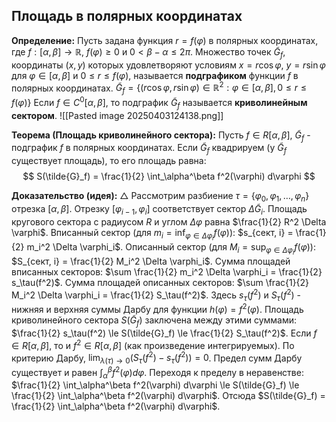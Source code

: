 ## Площадь в полярных координатах

**Определение:** Пусть задана функция $r = f(\varphi)$ в полярных координатах, где $f: [\alpha, \beta] \to \mathbb{R}$, $f(\varphi) \ge 0$ и $0 < \beta - \alpha \le 2\pi$.
Множество точек $\tilde{G}_f$, координаты $(x, y)$ которых удовлетворяют условиям $x = r \cos \varphi$, $y = r \sin \varphi$ для $\varphi \in [\alpha, \beta]$ и $0 \le r \le f(\varphi)$, называется **подграфиком** функции $f$ в полярных координатах.
${\tilde{G}_{f} = \{ (r\cos \varphi, r \sin \varphi) \in \mathbb{R}^2 : \varphi \in [\alpha, \beta ], \, 0\leq r \leq f(\varphi)\}}$
Если $f \in C^0[\alpha, \beta]$, то подграфик $\tilde{G}_f$ называется **криволинейным сектором**.
![[Pasted image 20250403124138.png]]

**Теорема (Площадь криволинейного сектора):**
Пусть $f \in R[\alpha, \beta]$, $\tilde{G}_f$ - подграфик $f$ в полярных координатах.
Если $\tilde{G}_f$ квадрируем (у ${\tilde{G}_{f}}$ существует площадь), то его площадь равна:
$$ S(\tilde{G}_f) = \frac{1}{2} \int_\alpha^\beta f^2(\varphi) d\varphi $$

**Доказательство (идея):**
$\triangle$ Рассмотрим разбиение $\tau = \{\varphi_0, \varphi_1, \dots, \varphi_n\}$ отрезка $[\alpha, \beta]$.
Отрезку $[\varphi_{i-1}, \varphi_i]$ соответствует сектор $\Delta \tilde{G}_i$.
Площадь кругового сектора с радиусом $R$ и углом $\Delta \varphi$ равна $\frac{1}{2} R^2 \Delta \varphi$.
Вписанный сектор (для $m_i = \inf_{\varphi \in \Delta \varphi_i} f(\varphi)$): $s_{сект, i} = \frac{1}{2} m_i^2 \Delta \varphi_i$.
Описанный сектор (для $M_i = \sup_{\varphi \in \Delta \varphi_i} f(\varphi)$): $S_{сект, i} = \frac{1}{2} M_i^2 \Delta \varphi_i$.
Сумма площадей вписанных секторов: $\sum \frac{1}{2} m_i^2 \Delta \varphi_i = \frac{1}{2} s_\tau(f^2)$.
Сумма площадей описанных секторов: $\sum \frac{1}{2} M_i^2 \Delta \varphi_i = \frac{1}{2} S_\tau(f^2)$.
Здесь $s_\tau(f^2)$ и $S_\tau(f^2)$ - нижняя и верхняя суммы Дарбу для функции $h(\varphi) = f^2(\varphi)$.
Площадь криволинейного сектора $S(\tilde{G}_f)$ заключена между этими суммами:
$\frac{1}{2} s_\tau(f^2) \le S(\tilde{G}_f) \le \frac{1}{2} S_\tau(f^2)$.
Если $f \in R[\alpha, \beta]$, то и $f^2 \in R[\alpha, \beta]$ (как произведение интегрируемых).
По критерию Дарбу, $\lim_{\lambda(\tau) \to 0} (S_\tau(f^2) - s_\tau(f^2)) = 0$.
Предел сумм Дарбу существует и равен $\int_\alpha^\beta f^2(\varphi) d\varphi$.
Переходя к пределу в неравенстве:
$\frac{1}{2} \int_\alpha^\beta f^2(\varphi) d\varphi \le S(\tilde{G}_f) \le \frac{1}{2} \int_\alpha^\beta f^2(\varphi) d\varphi$.
Отсюда $S(\tilde{G}_f) = \frac{1}{2} \int_\alpha^\beta f^2(\varphi) d\varphi$.